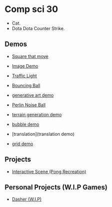 # Comp sci 30

- Cat.
- Dota Dota Counter Strike.

## Demos
- [Square that move](THE-FOLDER-OF-DOOM)
- [Image Demo](image-demo)
- [Traffic Light](traffic-light)
- [Bouncing Ball](bouncing-ball)
- [generative art demo](art)
- [Perlin Noise Ball](perlin-noise)
- [terrain generation demo](perlin-noise-array)
- [bubble demo](bubble)

- [translation](translation demo)
- [grid demo](2D-array)

## Projects
- [Interactive Scene (Pong Recreation)](interactive-scene)

## Personal Projects (W.I.P Games)
- [Dasher (W.I.P)](dasher)
